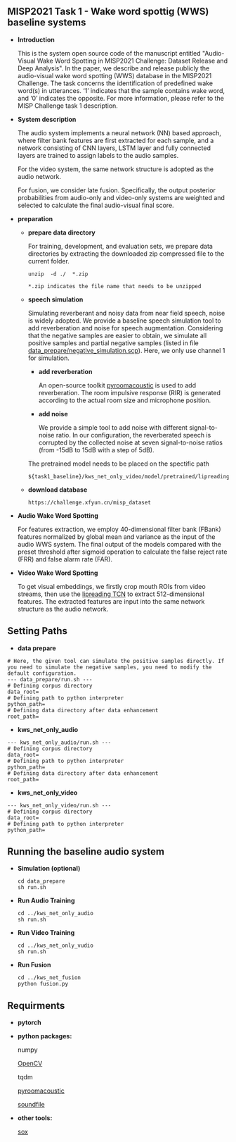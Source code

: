 ## MISP2021 Task 1 - Wake word spottig (WWS) baseline systems

- **Introduction**

    This is the system open source code of the manuscript entitled "Audio-Visual Wake Word Spotting in MISP2021 Challenge: Dataset Release and Deep Analysis". In the paper, we describe and release publicly the audio-visual wake word spotting (WWS) database in the MISP2021 Challenge. The task concerns the identification of predefined wake word(s) in utterances. ‘1’ indicates that the sample contains wake word, and ‘0’ indicates the opposite. For more information, please refer to the MISP Challenge task 1 description.


- **System description**

    The audio system implements a neural network (NN) based approach, where filter bank features are first extracted for each sample, and a network consisting of CNN layers, LSTM layer and fully connected layers are trained to assign labels to the audio samples.

    For the video system, the same network structure is adopted as the audio network. 
    
    For fusion, we consider late fusion. Specifically, the output posterior probabilities from audio-only and video-only systems are weighted and selected to calculate the final audio-visual final score.

- **preparation**

  - **prepare data directory**

      For training, development, and evaluation sets, we prepare data directories by extracting the downloaded zip compressed file to the current folder.

      ```
      unzip  -d ./  *.zip

      *.zip indicates the file name that needs to be unzipped
      ```

  - **speech simulation** 

    Simulating reverberant and noisy data from near field speech, noise is widely adopted. We provide a baseline speech simulation tool to add reverberation and noise for speech augmentation. Considering that the negative samples are easier to obtain, we simulate all positive samples and partial negative samples (listed in file [data_prepare/negative_simulation.scp](data_prepare/negative_simulation.scp)). Here, we only use channel 1 for simulation.

    - **add reverberation**

        An open-source toolkit [pyroomacoustic](https://github.com/LCAV/pyroomacoustics) is used to add reverberation. The room impulsive response (RIR) is generated according to the actual room size and microphone position.

    - **add noise**

        We provide a simple tool to add noise with different signal-to-noise ratio. In our configuration, the reverberated speech is corrupted by the collected noise at seven signal-to-noise ratios (from -15dB to 15dB with a step of 5dB).

    The pretrained model needs to be placed on the spectific path
    
    ```
    ${task1_baseline}/kws_net_only_video/model/pretrained/lipreading_LRW.pt
    ```
  - **download database**      

    ```    
    https://challenge.xfyun.cn/misp_dataset
    ```

     
- **Audio Wake Word Spotting**

    For features extraction, we employ 40-dimensional filter bank (FBank) features normalized by global mean and variance as the input of the audio WWS system. The final output of the models compared with the preset threshold after sigmoid operation to calculate the false reject rate (FRR) and false alarm rate (FAR).

- **Video Wake Word Spotting**

    To get visual embeddings, we firstly crop mouth ROIs from video streams, then use the [lipreading TCN](https://github.com/mpc001/Lipreading_using_Temporal_Convolutional_Networks)  to extract 512-dimensional features. The extracted features are input into the same network structure as the audio network.


## Setting Paths

- **data prepare**

```
# Here, the given tool can simulate the positive samples directly. If you need to simulate the negative samples, you need to modify the default configuration.
--- data_prepare/run.sh ---
# Defining corpus directory
data_root=
# Defining path to python interpreter
python_path=
# Defining data directory after data enhancement
root_path=
```

- **kws_net_only_audio**

```
--- kws_net_only_audio/run.sh ---
# Defining corpus directory
data_root=
# Defining path to python interpreter
python_path=
# Defining data directory after data enhancement
root_path=
```

- **kws_net_only_video**

```
--- kws_net_only_video/run.sh ---
# Defining corpus directory
data_root=
# Defining path to python interpreter
python_path=
```

## Running the baseline audio system

- **Simulation (optional)**

    ```
    cd data_prepare
    sh run.sh
    ```

- **Run Audio Training**

    ```
    cd ../kws_net_only_audio
    sh run.sh
    ```

- **Run Video Training**

    ```
    cd ../kws_net_only_vudio
    sh run.sh
    ```

- **Run Fusion**

    ```
    cd ../kws_net_fusion
    python fusion.py
    ```

## Requirments

- **pytorch**

- **python packages:**

    numpy
    
    [OpenCV](https://github.com/opencv/opencv-python)

    tqdm

    [pyroomacoustic](https://github.com/LCAV/pyroomacoustics)

    [soundfile](https://github.com/bastibe/python-soundfile)

- **other tools:**

    [sox](http://sox.sourceforge.net/) 

